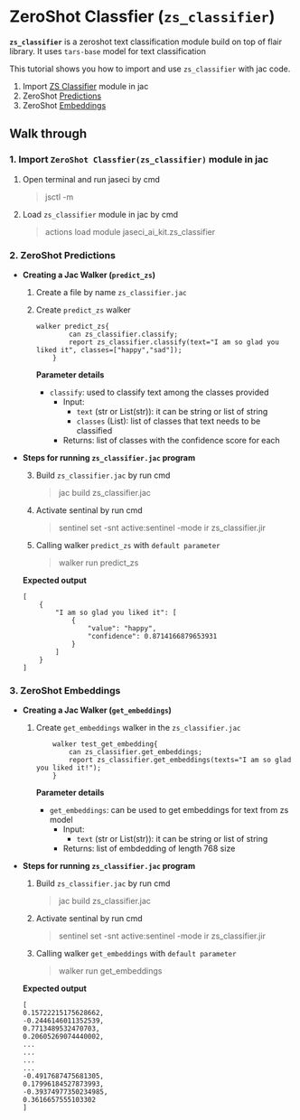 #  **ZeroShot Classfier (`zs_classifier`)**
**`zs_classifier`** is a zeroshot text classification module build on top of flair library. It uses `tars-base` model for text classification

This tutorial shows you how to import and use `zs_classifier` with jac code.


1. Import [ZS Classifier](#1-import-zeroshot-classfierzsclassifier-module-in-jac) module in jac
2. ZeroShot [Predictions](#2-zeroshot-predictions)
3. ZeroShot [Embeddings](#3-zeroshot-embeddings)


## **Walk through**

### **1. Import `ZeroShot Classfier(zs_classifier)` module in jac**
1. Open terminal and run jaseci by cmd
    > jsctl -m
2. Load `zs_classifier` module in jac by cmd
    > actions load module jaseci_ai_kit.zs_classifier
### **2. ZeroShot Predictions** 
* **Creating  a Jac Walker (`predict_zs`)**
    1. Create a file by name `zs_classifier.jac`
    2. Create `predict_zs` walker
        ```jac
        walker predict_zs{
                can zs_classifier.classify;
                report zs_classifier.classify(text="I am so glad you liked it", classes=["happy","sad"]);
            }

        ```

        **Parameter details**
        * `classify`: used to classify text among the classes provided
            * Input:
                * `text` (str or List(str)): it can be string or list of string 
                * `classes` (List): list of classes that text needs to be classified
            * Returns: list of classes with the confidence score for each

* **Steps for running `zs_classifier.jac` program**

    3. Build `zs_classifier.jac` by run cmd
        > jac build zs_classifier.jac
    4. Activate sentinal by run cmd
        > sentinel set -snt active:sentinel -mode ir zs_classifier.jir
    5. Calling walker `predict_zs` with `default parameter`
        > walker run predict_zs </br>

    **Expected output**
    ```
    [
        {
            "I am so glad you liked it": [
                {
                    "value": "happy",
                    "confidence": 0.8714166879653931
                }
            ]
        }
    ]
    ```

### **3. ZeroShot Embeddings** 
* **Creating  a Jac Walker (`get_embeddings`)**
    1. Create `get_embeddings` walker in the `zs_classifier.jac`
        ```jac
            walker test_get_embedding{
                can zs_classifier.get_embeddings;
                report zs_classifier.get_embeddings(texts="I am so glad you liked it!");
            }
        ```

        **Parameter details**
        * `get_embeddings`: can be used to get embeddings for text from zs model
            * Input:
                * `text` (str or List(str)): it can be string or list of string 
            * Returns: list of embdedding of length 768 size

* **Steps for running `zs_classifier.jac` program**

    1. Build `zs_classifier.jac` by run cmd
        > jac build zs_classifier.jac
    2. Activate sentinal by run cmd
        > sentinel set -snt active:sentinel -mode ir zs_classifier.jir
    3. Calling walker `get_embeddings` with `default parameter`
        > walker run get_embeddings </br>

    **Expected output**
    ```
   [
    0.15722215175628662,
    -0.2446146011352539,
    0.7713489532470703,
    0.20605269074440002,
    ...
    ...
    ...
    ...
    -0.4917687475681305,
    0.17996184527873993,
    -0.39374977350234985,
    0.3616657555103302
    ]
    ```